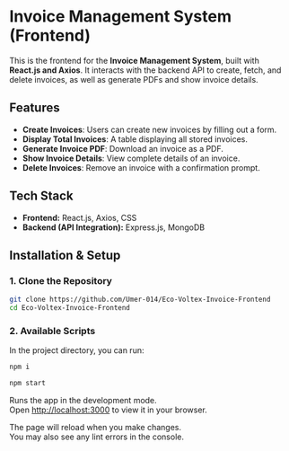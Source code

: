 # Invoice Management System (Frontend)

This is the frontend for the **Invoice Management System**, built with **React.js and Axios**. It interacts with the backend API to create, fetch, and delete invoices, as well as generate PDFs and show invoice details.

## Features
- **Create Invoices**: Users can create new invoices by filling out a form.
- **Display Total Invoices**: A table displaying all stored invoices.
- **Generate Invoice PDF**: Download an invoice as a PDF.
- **Show Invoice Details**: View complete details of an invoice.
- **Delete Invoices**: Remove an invoice with a confirmation prompt.

## Tech Stack
- **Frontend:** React.js, Axios, CSS
- **Backend (API Integration):** Express.js, MongoDB

## Installation & Setup
### 1. Clone the Repository
```sh
git clone https://github.com/Umer-014/Eco-Voltex-Invoice-Frontend
cd Eco-Voltex-Invoice-Frontend
```


### 2. Available Scripts

In the project directory, you can run:
```sh
npm i
```

```sh
npm start
```

Runs the app in the development mode.\
Open [http://localhost:3000](http://localhost:3000) to view it in your browser.

The page will reload when you make changes.\
You may also see any lint errors in the console.

